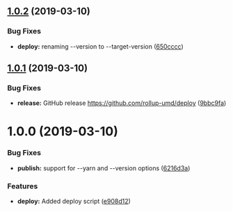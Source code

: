 ## [1.0.2](https://github.com/rollup-umd/deploy/compare/v1.0.1...v1.0.2) (2019-03-10)


### Bug Fixes

* **deploy:** renaming --version to --target-version ([650cccc](https://github.com/rollup-umd/deploy/commit/650cccc))

## [1.0.1](https://github.com/rollup-umd/deploy/compare/v1.0.0...v1.0.1) (2019-03-10)


### Bug Fixes

* **release:** GitHub release https://github.com/rollup-umd/deploy ([9bbc9fa](https://github.com/rollup-umd/deploy/commit/9bbc9fa))

# 1.0.0 (2019-03-10)


### Bug Fixes

* **publish:** support for --yarn and --version options ([6216d3a](https://module.kopaxgroup.com/rollup-umd/deploy/commit/6216d3a))


### Features

* **deploy:** Added deploy script ([e908d12](https://module.kopaxgroup.com/rollup-umd/deploy/commit/e908d12))
